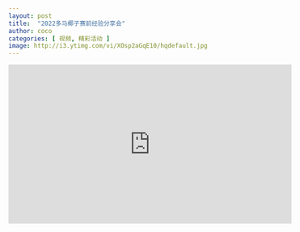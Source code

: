 ```yaml
---
layout: post
title:  "2022多马椰子赛前经验分享会"
author: coco
categories: [ 视频, 精彩活动 ]
image: http://i3.ytimg.com/vi/XOsp2aGqE10/hqdefault.jpg
---
```


<iframe width="560" height="315" src="https://www.youtube.com/embed/XOsp2aGqE10?si=PqBIJuqXpyCms-bx" title="YouTube video player" frameborder="0" allow="accelerometer; autoplay; clipboard-write; encrypted-media; gyroscope; picture-in-picture; web-share" allowfullscreen></iframe>